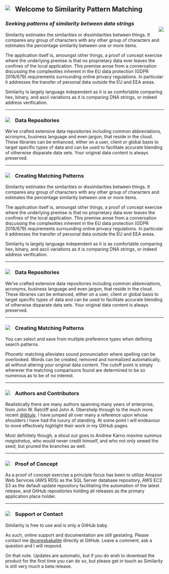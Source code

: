 ## Welcome to Similarity Pattern Matching <img style="vertical-align:bottom; float:left; margin: 0px 15px 0px 0px;" loading="lazy" src="https://ceresbakalite.github.io/similarity/images/NAVLampRing.png">

### *Seeking patterns of similarity between data strings*<div id="logo-container"><img id="logo-default" align="right" src="https://ceresbakalite.github.io/similarity/images/NAVSimilarityLogoScripts.png"></div>

Similarity estimates the similarities or dissimilarities between things. It compares any group of characters with any other group of characters and estimates the percentage similarity between one or more items.

The application itself is, amoungst other things, a proof of concept exercise where the underlying premise is that no proprietary data ever leaves the confines of the local application. This premise arose from a conversation discussing the complexities inherent in the EU data protection (GDPR 2016/679) requirements surrounding online privacy regulations. In particular it addresses the transfer of personal data outside the EU and EEA areas.

Similarity is largely language independent as it is as comfortable comparing hex, binary, and ascii variations as it is comparing DNA strings, or indeed address verification.
***

### Data Repositories <img style="vertical-align:bottom; float:left; margin: 0px 15px 0px 0px;" loading="lazy" loading="lazy" src="https://ceresbakalite.github.io/similarity/images/NAVLampPeriscope.png">

We’ve crafted extensive data repositories including common abbreviations, acronyms, business language and even jargon, that reside in the cloud. These libraries can be enhanced, either on a user, client or global basis to target specific types of data and can be used to facilitate accurate blending of otherwise disparate data sets. Your original data content is always preserved.
***

### Creating Matching Patterns <img style="vertical-align:bottom; float:left; margin: 0px 15px 0px 0px;" loading="lazy" src="https://ceresbakalite.github.io/similarity/images/NAVLampBulb.png">

Similarity estimates the similarities or dissimilarities between things. It compares any group of characters with any other group of characters and estimates the percentage similarity between one or more items.

The application itself is, amoungst other things, a proof of concept exercise where the underlying premise is that no proprietary data ever leaves the confines of the local application. This premise arose from a conversation discussing the complexities inherent in the EU data protection (GDPR 2016/679) requirements surrounding online privacy regulations. In particular it addresses the transfer of personal data outside the EU and EEA areas.

Similarity is largely language independent as it is as comfortable comparing hex, binary, and ascii variations as it is comparing DNA strings, or indeed address verification.
***

### Data Repositories <img style="vertical-align:bottom; float:left; margin: 0px 15px 0px 0px;" loading="lazy" src="https://ceresbakalite.github.io/similarity/images/NAVLampPeriscope.png">

We’ve crafted extensive data repositories including common abbreviations, acronyms, business language and even jargon, that reside in the cloud. These libraries can be enhanced, either on a user, client or global basis to target specific types of data and can be used to facilitate accurate blending of otherwise disparate data sets. Your original data content is always preserved.
***

### Creating Matching Patterns <img style="vertical-align:bottom; float:left; margin: 0px 15px 0px 0px;" loading="lazy" src="https://ceresbakalite.github.io/similarity/images/NAVLampBulb.png">

You can select and save from multiple preference types when defining search patterns.

Phonetic matching alleviates sound pronunciation where spelling can be overlooked.  Words can be created, removed and normalized automatically, all without altering your original data content. The cutoff point is simply wherever the matching comparisons found are determined to be so numerous as to be of no interest.
***

### Authors and Contributors <img style="vertical-align:bottom; float:left; margin: 0px 15px 0px 0px;" loading="lazy" src="https://ceresbakalite.github.io/similarity/images/NAVCogs.png">

Realistically there are many authors spanning many years of enterprise, from John W. Ratcliff and John A. Obershelp through to the much more recent [@jbtule][].  I have jumped all over many a reference upon whose shoulders I have had the luxury of standing.  At some point I will endeavour to more effectively highlight their work in my GitHub pages.

Most definitely though, a shout out goes to Andrew Karno <i>maxime summus magistratus</i>, who would never credit himself, and who not only sewed the seed, but pruned the branches as well.
***

### Proof of Concept <img style="vertical-align:bottom; float:left; margin: 0px 15px 0px 0px;" loading="lazy" src="https://ceresbakalite.github.io/similarity/images/NAVCreate.png">

As a proof of concept exercise a principle focus has been to utilize Amazon Web Services (AWS RDS) as the SQL Server database repository, AWS EC2 S3 as the default update repository facilitating the automation of the latest release, and GitHub repositories holding all releases as the primary application place holder.
***
### Support or Contact <img style="vertical-align:bottom; float:left; margin: 0px 15px 0px 0px;" loading="lazy" src="https://ceresbakalite.github.io/similarity/images/NAVLampHalf.png">

Similarity is free to use and is only a GitHub baby.

As such, online support and documentation are still gestating.  Please contact me [@ceresbakalite][] directly at GitHub.  Leave a comment, ask a question and I will respond.

On that note. Updates are automatic, but if you do wish to download the product for the first time you can do so, but please get in touch as Similarity is still very much a beta release.

[read more]: https://github.com/jbtule
[@jbtule]: https://ceresbakalite.github.io/similarity/
[@ceresbakalite]: https://github.com/ceresbakalite
